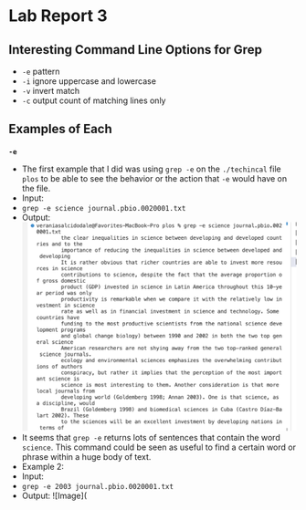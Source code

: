 # Lab Report 3
## Interesting Command Line Options for Grep
* ``-e`` pattern
* ``-i`` ignore uppercase and lowercase
* ``-v`` invert match
* ``-c`` output count of matching lines only
## Examples of Each
**``-e``**
* The first example that I did was using ``grep -e`` on the ``./techincal`` file ``plos`` to be able to see the behavior or the action that ``-e``
would have on the file.
* Input:
* ``grep -e science journal.pbio.0020001.txt``
* Output:
 ![Image](https://github.com/vesalcido/cse-15l-lab-report3/blob/main/Screen%20Shot%202023-05-09%20at%2010.20.23%20PM.png)
* It seems that ``grep -e`` returns lots of sentences that contain the word ``science``. This command could be seen as useful to find a certain word or phrase within a huge body of text.
* Example 2:
* Input:
* ``grep -e 2003 journal.pbio.0020001.txt``
* Output:
![Image](
    
